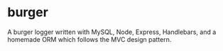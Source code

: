 # burger
A burger logger written with MySQL, Node, Express, Handlebars, and a homemade ORM which follows the MVC design pattern.
